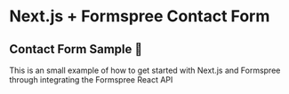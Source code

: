 # Next.js + Formspree Contact Form

## Contact Form Sample :email:

This is an small example of how to get started with Next.js and Formspree
through integrating the Formspree React API
